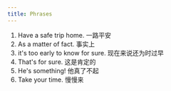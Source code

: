 ```yaml
---
title: Phrases
---
```


1. Have a safe trip home. 一路平安
2. As a matter of fact. 事实上
3. it's too early to know for sure. 现在来说还为时过早
4. That's for sure. 这是肯定的
5. He's something! 他真了不起
6. Take your time. 慢慢来
